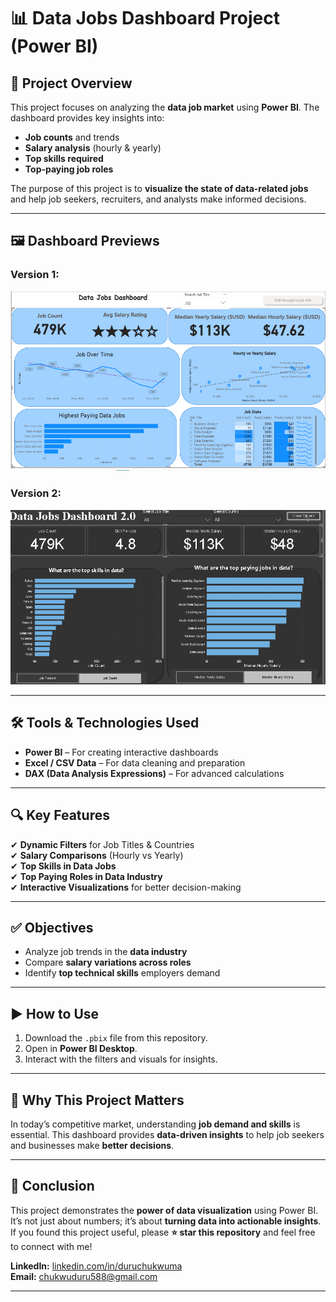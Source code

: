 # 📊 Data Jobs Dashboard Project (Power BI)

## 📌 Project Overview
This project focuses on analyzing the **data job market** using **Power BI**. The dashboard provides key insights into:
- **Job counts** and trends
- **Salary analysis** (hourly & yearly)
- **Top skills required**
- **Top-paying job roles**

The purpose of this project is to **visualize the state of data-related jobs** and help job seekers, recruiters, and analysts make informed decisions.

---

## 🖼 Dashboard Previews
### Version 1:
![Dashboard Preview](images/Project%201.PNG)

### Version 2:
![Dashboard Preview 2](images/projecttt22.0.png)

---

## 🛠 Tools & Technologies Used
- **Power BI** – For creating interactive dashboards  
- **Excel / CSV Data** – For data cleaning and preparation  
- **DAX (Data Analysis Expressions)** – For advanced calculations  

---

## 🔍 Key Features
✔ **Dynamic Filters** for Job Titles & Countries  
✔ **Salary Comparisons** (Hourly vs Yearly)  
✔ **Top Skills in Data Jobs**  
✔ **Top Paying Roles in Data Industry**  
✔ **Interactive Visualizations** for better decision-making  

---

## ✅ Objectives
- Analyze job trends in the **data industry**
- Compare **salary variations across roles**
- Identify **top technical skills** employers demand

---

## ▶ How to Use
1. Download the `.pbix` file from this repository.
2. Open in **Power BI Desktop**.
3. Interact with the filters and visuals for insights.

---

## 🚀 Why This Project Matters
In today’s competitive market, understanding **job demand and skills** is essential. This dashboard provides **data-driven insights** to help job seekers and businesses make **better decisions**.

---

## 🙌 Conclusion
This project demonstrates the **power of data visualization** using Power BI. It’s not just about numbers; it’s about **turning data into actionable insights**.  
If you found this project useful, please **⭐ star this repository** and feel free to connect with me!  

**LinkedIn:** [linkedin.com/in/duruchukwuma](https://linkedin.com/in/https://www.linkedin.com/in/chukwuma-duru-2896ab333?utm_source=share&utm_campaign=share_via&utm_content=profile&utm_medium=android_app)  
**Email:** chukwuduru588@gmail.com  

---

